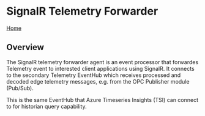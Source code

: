 # SignalR Telemetry Forwarder

[Home](readme.md)

## Overview

The SignalR telemetry forwarder agent is an event processor that forwardes Telemetry event to interested client applications using SignalR.  It connects to the secondary Telemetry EventHub which receives processed and decoded edge telemetry messages, e.g. from the OPC Publisher module (Pub/Sub).

This is the same EventHub that Azure Timeseries Insights (TSI) can connect to for historian query capability.
